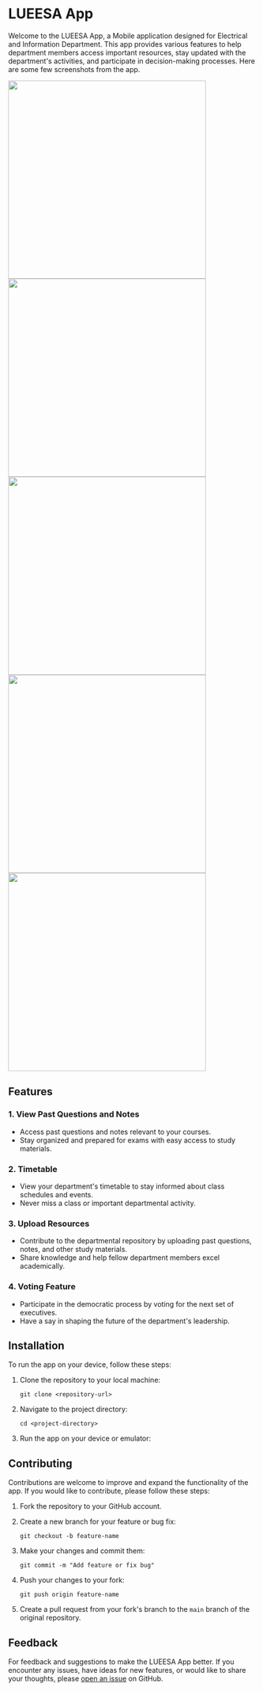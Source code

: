 # LUEESA App

Welcome to the LUEESA App, a Mobile application designed for Electrical and Information Department. This app provides various features to help department members access important resources, stay updated with the department's activities, and participate in decision-making processes. Here are some few screenshots from the app.

<p>
<img src="assets/read-me/lueesa-login.png" width="400"/> <img src="assets/read-me/lueesa-home.png" width="400"/>
<img src="assets/read-me/drawer.png" width="400"> <img src="assets/read-me/upload-pq.png" width="400">
<img src="assets/read-me/timetable.png" width="400" > 



</p>
<!-- ![Login page]() -->



## Features

### 1. View Past Questions and Notes

- Access past questions and notes relevant to your courses.
- Stay organized and prepared for exams with easy access to study materials.

### 2. Timetable

- View your department's timetable to stay informed about class schedules and events.
- Never miss a class or important departmental activity.

### 3. Upload Resources

- Contribute to the departmental repository by uploading past questions, notes, and other study materials.
- Share knowledge and help fellow department members excel academically.

### 4. Voting Feature

- Participate in the democratic process by voting for the next set of executives.
- Have a say in shaping the future of the department's leadership.

## Installation

To run the app on your device, follow these steps:

1. Clone the repository to your local machine:

   ```
   git clone <repository-url>
   ```

2. Navigate to the project directory:

   ```
   cd <project-directory>
   ```

3. Run the app on your device or emulator:

## Contributing

Contributions are welcome to improve and expand the functionality of the app. If you would like to contribute, please follow these steps:

1. Fork the repository to your GitHub account.

2. Create a new branch for your feature or bug fix:

   ```
   git checkout -b feature-name
   ```

3. Make your changes and commit them:

   ```
   git commit -m "Add feature or fix bug"
   ```

4. Push your changes to your fork:

   ```
   git push origin feature-name
   ```

5. Create a pull request from your fork's branch to the `main` branch of the original repository.

## Feedback

For feedback and suggestions to make the LUEESA App better. If you encounter any issues, have ideas for new features, or would like to share your thoughts, please [open an issue](https://github.com/emeleonufavour/lueesa_app/issues) on GitHub.
